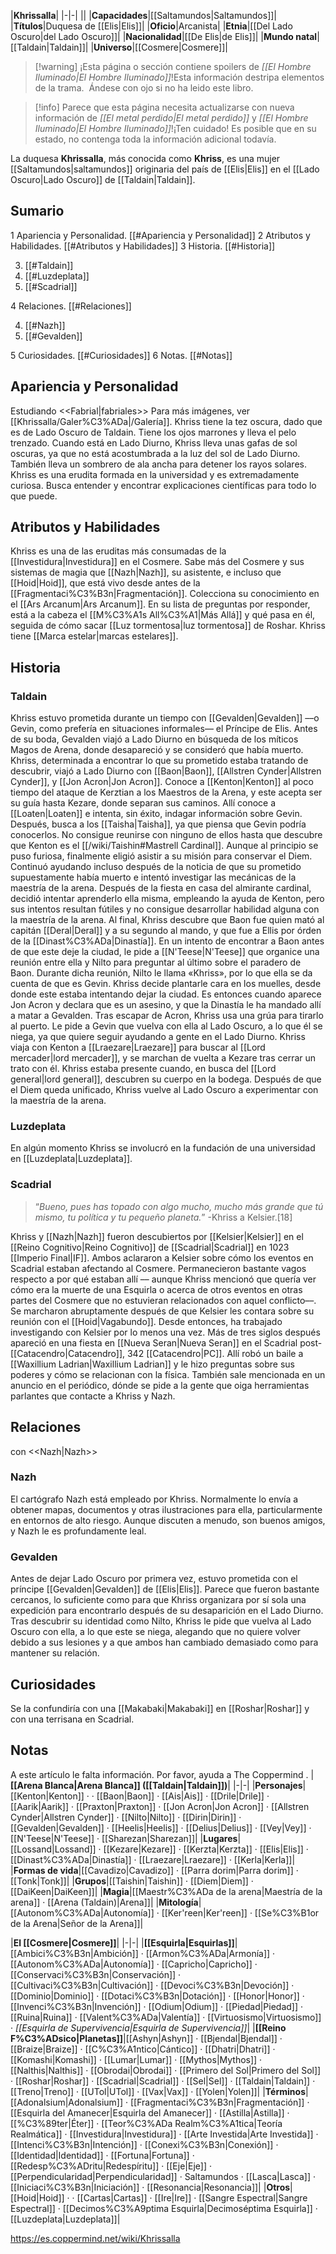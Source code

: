 

|**Khrissalla**|
|-|-|
||
|**Capacidades**|[[Saltamundos\|Saltamundos]]|
|**Títulos**|Duquesa de [[Elis\|Elis]]|
|**Oficio**|Arcanista|
|**Etnia**|[[Del Lado Oscuro\|del Lado Oscuro]]|
|**Nacionalidad**|[[De Elis\|de Elis]]|
|**Mundo natal**|[[Taldain\|Taldain]]|
|**Universo**|[[Cosmere\|Cosmere]]|

> [!warning] ¡Esta página o sección contiene spoilers de *[[El Hombre Iluminado\|El Hombre Iluminado]]*!Esta información destripa elementos de la trama.  Ándese con ojo si no ha leido este libro.

> [!info] Parece que esta página necesita actualizarse con nueva información de *[[El metal perdido\|El metal perdido]]* y *[[El Hombre Iluminado\|El Hombre Iluminado]]*!¡Ten cuidado! Es posible que en su estado, no contenga toda la información adicional todavía.

La duquesa **Khrissalla**, más conocida como **Khriss**, es una mujer [[Saltamundos\|saltamundos]] originaria del país de [[Elis\|Elis]] en el [[Lado Oscuro\|Lado Oscuro]] de [[Taldain\|Taldain]].

## Sumario

1 Apariencia y Personalidad. [[#Apariencia y Personalidad]] 
2 Atributos y Habilidades. [[#Atributos y Habilidades]] 
3 Historia. [[#Historia]] 

3. [[#Taldain]] 
3. [[#Luzdeplata]] 
3. [[#Scadrial]] 


4 Relaciones. [[#Relaciones]] 

4. [[#Nazh]] 
4. [[#Gevalden]] 


5 Curiosidades. [[#Curiosidades]] 
6 Notas. [[#Notas]] 


## Apariencia y Personalidad
  Estudiando <<Fabrial\|fabriales>>
Para más imágenes, ver [[Khrissalla/Galer%C3%ADa\|/Galería]].
Khriss tiene la tez oscura, dado que es de Lado Oscuro de Taldain. Tiene los ojos marrones y lleva el pelo trenzado. Cuando está en Lado Diurno, Khriss lleva unas gafas de sol oscuras, ya que no está acostumbrada a la luz del sol de Lado Diurno. También lleva un sombrero de ala ancha para detener los rayos solares.
Khriss es una erudita formada en la universidad y es extremadamente curiosa. Busca entender y encontrar explicaciones científicas para todo lo que puede.

## Atributos y Habilidades
Khriss es una de las eruditas más consumadas de la [[Investidura\|Investidura]] en el Cosmere. Sabe más del Cosmere y sus sistemas de magia que [[Nazh\|Nazh]], su asistente, e incluso que [[Hoid\|Hoid]], que está vivo desde antes de la [[Fragmentaci%C3%B3n\|Fragmentación]]. Colecciona su conocimiento en el [[Ars Arcanum\|Ars Arcanum]]. En su lista de preguntas por responder, está a la cabeza el [[M%C3%A1s All%C3%A1\|Más Allá]] y qué pasa en él, seguida de cómo sacar [[Luz tormentosa\|luz tormentosa]] de Roshar.
Khriss tiene [[Marca estelar\|marcas estelares]].

## Historia
 
### Taldain
Khriss estuvo prometida durante un tiempo con [[Gevalden\|Gevalden]] ––o Gevin, como prefería en situaciones informales–– el Príncipe de Elis. Antes de su boda, Gevalden viajó a Lado Diurno en búsqueda de los míticos Magos de Arena, donde desapareció y se consideró que había muerto. Khriss, determinada a encontrar lo que su prometido estaba tratando de descubrir, viajó a Lado Diurno con [[Baon\|Baon]], [[Allstren Cynder\|Allstren Cynder]], y [[Jon Acron\|Jon Acron]]. Conoce a [[Kenton\|Kenton]] al poco tiempo del ataque de Kerztian a los Maestros de la Arena, y este acepta ser su guía hasta Kezare, donde separan sus caminos. Allí conoce a [[Loaten\|Loaten]] e intenta, sin éxito, indagar información sobre Gevin. Después, busca a los [[Taisha\|Taisha]], ya que piensa que Gevin podría conocerlos. No consigue reunirse con ninguno de ellos hasta que descubre que Kenton es el [[/wiki/Taishin#Mastrell Cardinal]].
Aunque al principio se puso furiosa, finalmente eligió asistir a su misión para conservar el Diem. Continuó ayudando incluso después de la noticia de que su prometido supuestamente había muerto  e intentó investigar las mecánicas de la maestría de la arena. Después de la fiesta en casa del almirante cardinal, decidió intentar aprenderlo ella misma, empleando la ayuda de Kenton, pero sus intentos resultan fútiles y no consigue desarrollar habilidad alguna con la maestría de la arena.
Al final, Khriss descubre que Baon fue quien mató al capitán [[Deral\|Deral]] y a su segundo al mando, y que fue a Ellis por órden de la [[Dinast%C3%ADa\|Dinastía]]. En un intento de encontrar a Baon antes de que este deje la ciudad, le pide a [[N'Teese\|N'Teese]] que organice una reunión entre ella y Nilto para preguntar al último sobre el paradero de Baon. Durante dicha reunión, Nilto le llama «Khriss», por lo que ella se da cuenta de que es Gevin. Khriss decide plantarle cara en los muelles, desde donde este estaba intentando dejar la ciudad. Es entonces cuando aparece Jon Acron y declara que es un asesino, y que la Dinastía le ha mandado allí a matar a Gevalden. Tras escapar de Acron, Khriss usa una grúa para tirarlo al puerto. Le pide a Gevin que vuelva con ella al Lado Oscuro, a lo que él se niega, ya que quiere seguir ayudando a gente en el Lado Diurno.
Khriss viaja con Kenton a [[Lraezare\|Lraezare]] para buscar al [[Lord mercader\|lord mercader]], y se marchan de vuelta a Kezare tras cerrar un trato con él. Khriss estaba presente cuando, en busca del [[Lord general\|lord general]], descubren su cuerpo en la bodega.
Después de que el Diem queda unificado, Khriss vuelve al Lado Oscuro a experimentar con la maestría de la arena.

### Luzdeplata
En algún momento Khriss se involucró en la fundación de una universidad en [[Luzdeplata\|Luzdeplata]].

### Scadrial
>“*Bueno, pues has topado con algo mucho, mucho más grande que tú mismo, tu política y tu pequeño planeta.*”
\-Khriss a Kelsier.[18]

Khriss y [[Nazh\|Nazh]] fueron descubiertos por [[Kelsier\|Kelsier]] en el [[Reino Cognitivo\|Reino Cognitivo]] de [[Scadrial\|Scadrial]] en 1023 [[Imperio Final\|IF]]. Ambos aclararon a Kelsier sobre cómo los eventos en Scadrial estaban afectando al Cosmere. Permanecieron bastante vagos respecto a por qué estaban allí –– aunque Khriss mencionó que quería ver cómo era la muerte de una Esquirla o acerca de otros eventos en otras partes del Cosmere que no estuvieran relacionados con aquel conflicto––. Se marcharon abruptamente después de que Kelsier les contara sobre su reunión con el [[Hoid\|Vagabundo]]. Desde entonces, ha trabajado investigando con Kelsier por lo menos una vez.
Más de tres siglos después apareció en una fiesta en [[Nueva Seran\|Nueva Seran]] en el Scadrial post-[[Catacendro\|Catacendro]], 342 [[Catacendro\|PC]]. Allí robó un baile a [[Waxillium Ladrian\|Waxillium Ladrian]] y le hizo preguntas sobre sus poderes y cómo se relacionan con la física. También sale mencionada en un anuncio en el periódico, dónde se pide a la gente que oiga herramientas parlantes que contacte a Khriss y Nazh.

## Relaciones
  con <<Nazh\|Nazh>>
### Nazh
El cartógrafo Nazh está empleado por Khriss. Normalmente lo envía a obtener mapas, documentos y otras ilustraciones para ella, particularmente en entornos de alto riesgo. Aunque discuten a menudo, son buenos amigos, y Nazh le es profundamente leal.

### Gevalden
Antes de dejar Lado Oscuro por primera vez, estuvo prometida con el príncipe [[Gevalden\|Gevalden]] de [[Elis\|Elis]]. Parece que fueron bastante cercanos, lo suficiente como para que Khriss organizara por sí sola una expedición para encontrarlo después de su desaparición en el Lado Diurno. Tras descubrir su identidad como Nilto, Khriss le pide que vuelva al Lado Oscuro con ella, a lo que este se niega, alegando que no quiere volver debido a sus lesiones y a que ambos han cambiado demasiado como para mantener su relación.

## Curiosidades
Se la confundiría con una [[Makabaki\|Makabaki]] en [[Roshar\|Roshar]] y con una terrisana en Scadrial.
## Notas




A este artículo le falta información. Por favor, ayuda a The Coppermind .
|**[[Arena Blanca\|Arena Blanca]] ([[Taldain\|Taldain]])**|
|-|-|
|**Personajes**|[[Kenton\|Kenton]] ·  · [[Baon\|Baon]] · [[Ais\|Ais]] · [[Drile\|Drile]] · [[Aarik\|Aarik]] · [[Praxton\|Praxton]] · [[Jon Acron\|Jon Acron]] · [[Allstren Cynder\|Allstren Cynder]] · [[Nilto\|Nilto]] · [[Dirin\|Dirin]] · [[Gevalden\|Gevalden]] · [[Heelis\|Heelis]] · [[Delius\|Delius]] · [[Vey\|Vey]] · [[N'Teese\|N'Teese]] · [[Sharezan\|Sharezan]]|
|**Lugares**|[[Lossand\|Lossand]] · [[Kezare\|Kezare]] · [[Kerzta\|Kerzta]] · [[Elis\|Elis]] · [[Dinast%C3%ADa\|Dinastía]] · [[Lraezare\|Lraezare]] · [[Kerla\|Kerla]]|
|**Formas de vida**|[[Cavadizo\|Cavadizo]] · [[Parra dorim\|Parra dorim]] · [[Tonk\|Tonk]]|
|**Grupos**|[[Taishin\|Taishin]] · [[Diem\|Diem]] · [[DaiKeen\|DaiKeen]]|
|**Magia**|[[Maestr%C3%ADa de la arena\|Maestría de la arena]] · [[Arena (Taldain)\|Arena]]|
|**Mitología**|[[Autonom%C3%ADa\|Autonomía]] · [[Ker'reen\|Ker'reen]] · [[Se%C3%B1or de la Arena\|Señor de la Arena]]|

|**El [[Cosmere\|Cosmere]]**|
|-|-|
|**[[Esquirla\|Esquirlas]]**|[[Ambici%C3%B3n\|Ambición]] · [[Armon%C3%ADa\|Armonía]] · [[Autonom%C3%ADa\|Autonomía]] · [[Capricho\|Capricho]] · [[Conservaci%C3%B3n\|Conservación]] · [[Cultivaci%C3%B3n\|Cultivación]] · [[Devoci%C3%B3n\|Devoción]] · [[Dominio\|Dominio]] · [[Dotaci%C3%B3n\|Dotación]] · [[Honor\|Honor]] · [[Invenci%C3%B3n\|Invención]] · [[Odium\|Odium]] · [[Piedad\|Piedad]] · [[Ruina\|Ruina]] · [[Valent%C3%ADa\|Valentía]] · [[Virtuosismo\|Virtuosismo]] · *[[Esquirla de Supervivencia\|Esquirla de Supervivencia]]*|
|**[[Reino F%C3%ADsico\|Planetas]]**|[[Ashyn\|Ashyn]] · [[Bjendal\|Bjendal]] · [[Braize\|Braize]] · [[C%C3%A1ntico\|Cántico]] · [[Dhatri\|Dhatri]] · [[Komashi\|Komashi]] · [[Lumar\|Lumar]] · [[Mythos\|Mythos]] · [[Nalthis\|Nalthis]] · [[Obrodai\|Obrodai]] · [[Primero del Sol\|Primero del Sol]] · [[Roshar\|Roshar]] · [[Scadrial\|Scadrial]] · [[Sel\|Sel]] · [[Taldain\|Taldain]] · [[Treno\|Treno]] · [[UTol\|UTol]] · [[Vax\|Vax]] · [[Yolen\|Yolen]]|
|**Términos**|[[Adonalsium\|Adonalsium]] · [[Fragmentaci%C3%B3n\|Fragmentación]] · [[Esquirla del Amanecer\|Esquirla del Amanecer]] · [[Astilla\|Astilla]] · [[%C3%89ter\|Éter]] · [[Teor%C3%ADa Realm%C3%A1tica\|Teoría Realmática]] · [[Investidura\|Investidura]] · [[Arte Investida\|Arte Investida]] · [[Intenci%C3%B3n\|Intención]] · [[Conexi%C3%B3n\|Conexión]] · [[Identidad\|Identidad]] · [[Fortuna\|Fortuna]] · [[Redesp%C3%ADritu\|Redespíritu]] · [[Eje\|Eje]] · [[Perpendicularidad\|Perpendicularidad]] · Saltamundos · [[Lasca\|Lasca]] · [[Iniciaci%C3%B3n\|Iniciación]] · [[Resonancia\|Resonancia]]|
|**Otros**|[[Hoid\|Hoid]] ·  · [[Cartas\|Cartas]] · [[Ire\|Ire]] · [[Sangre Espectral\|Sangre Espectral]] · [[Decimos%C3%A9ptima Esquirla\|Decimoséptima Esquirla]] · [[Luzdeplata\|Luzdeplata]]|



https://es.coppermind.net/wiki/Khrissalla